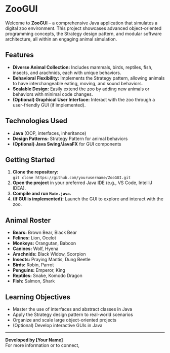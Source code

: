 # ZooGUI

Welcome to **ZooGUI** – a comprehensive Java application that simulates a digital zoo environment. This project showcases advanced object-oriented programming concepts, the Strategy design pattern, and modular software architecture, all within an engaging animal simulation.

## Features

- **Diverse Animal Collection:** Includes mammals, birds, reptiles, fish, insects, and arachnids, each with unique behaviors.
- **Behavioral Flexibility:** Implements the Strategy pattern, allowing animals to have interchangeable eating, moving, and sound behaviors.
- **Scalable Design:** Easily extend the zoo by adding new animals or behaviors with minimal code changes.
- **(Optional) Graphical User Interface:** Interact with the zoo through a user-friendly GUI (if implemented).

## Technologies Used

- **Java** (OOP, interfaces, inheritance)
- **Design Patterns:** Strategy Pattern for animal behaviors
- **(Optional) Java Swing/JavaFX** for GUI components

## Getting Started

1. **Clone the repository:**  
   `git clone https://github.com/yourusername/ZooGUI.git`
2. **Open the project** in your preferred Java IDE (e.g., VS Code, IntelliJ IDEA).
3. **Compile and run `Main.java`.**
4. **(If GUI is implemented):** Launch the GUI to explore and interact with the zoo.

## Animal Roster

- **Bears:** Brown Bear, Black Bear
- **Felines:** Lion, Ocelot
- **Monkeys:** Orangutan, Baboon
- **Canines:** Wolf, Hyena
- **Arachnids:** Black Widow, Scorpion
- **Insects:** Praying Mantis, Dung Beetle
- **Birds:** Robin, Parrot
- **Penguins:** Emperor, King
- **Reptiles:** Snake, Komodo Dragon
- **Fish:** Salmon, Shark

## Learning Objectives

- Master the use of interfaces and abstract classes in Java
- Apply the Strategy design pattern to real-world scenarios
- Organize and scale large object-oriented projects
- (Optional) Develop interactive GUIs in Java

---

**Developed by [Your Name]**  
For more information or to connect,
